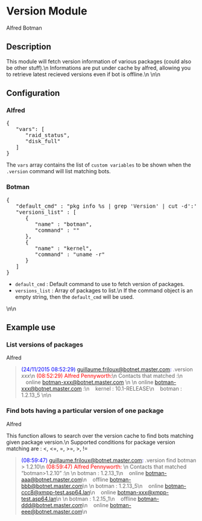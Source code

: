 # Version Module

<span class="label label-success">Alfred</span> <span class="label label-primary">Botman</span>

## Description

This module will fetch version information of various packages (could also be
other stuff).\n
Informations are put under cache by alfred, allowing you to retrieve latest
recieved versions even if bot is offline.\n
\n\n

## Configuration

### Alfred

<pre>
{
   "vars": [
      "raid_status",
      "disk_full"
   ]
}
</pre>
The `vars` array contains the list of `custom variables` to be shown when
the `.version` command will list matching bots.

### Botman

<pre>
{
   "default_cmd" : "pkg info %s | grep 'Version' | cut -d':' -f2 | tr -d ' '",
   "versions_list" : [
      {
         "name" : "botman",
         "command" : ""
      },
      {
         "name" : "kernel",
         "command" : "uname -r"
      }
   ]
}
</pre>

- `default_cmd` : Default command to use to fetch version of packages.
- `versions_list` : Array of packages to list.\n
                    If the command object is an empty string, then the
                    `default_cmd` will be used.

\n\n

## Example use

### List versions of packages

<span class="label label-success">Alfred</span>
> <span style="color:blue">(24/11/2015 08:52:29) guillaume.friloux@botnet.master.com:</span> .version *xxx*\n
> <span style="color:red">(08:52:29) Alfred Pennyworth:</span>\n 
> Contacts that matched :\n
> &nbsp;&nbsp;&nbsp;online botman-xxx@botnet.master.com \n
> \n
> online botman-xxx@botnet.master.com  :\n
> &nbsp;&nbsp;&nbsp;kernel : 10.1-RELEASE\n
> &nbsp;&nbsp;&nbsp;botman : 1.2.13_5
\n\n

### Find bots having a particular version of one package

<span class="label label-success">Alfred</span>

This function allows to search over the version cache to find
bots matching given package version.\n
Supported conditions for package version matching are : <, <=, =, >=, >, !=

> <span style="color:blue">(08:59:47) guillaume.friloux@botnet.master.com:</span> .version find botman > 1.2.10\n
> <span style="color:red">(08:59:47) Alfred Pennyworth: </span>\n
> Contacts that matched “botman>1.2.10” :\n
> \n
> botman : 1.2.13_1\n
> &nbsp;&nbsp;&nbsp;online botman-aaa@botnet.master.com\n
> &nbsp;&nbsp;&nbsp;offline botman-bbb@botnet.master.com\n
> \n
> botman : 1.2.13_5\n
> &nbsp;&nbsp;&nbsp;online botman-ccc8@xmpp-test.asp64.lan\n
> &nbsp;&nbsp;&nbsp;online botman-xxx@xmpp-test.asp64.lan\n
> \n
> botman : 1.2.15_1\n
> &nbsp;&nbsp;&nbsp;offline botman-ddd@botnet.master.com\n
> &nbsp;&nbsp;&nbsp;online botman-eee@botnet.master.com\n
